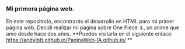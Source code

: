 ### Mi primera página web.
En este repositorio, encontrarás el desarrollo en HTML para mi primer página web.
Decidí realizar mi página sobre One Piece ⚓, un anime que amo desde hace dos años.
**Puedes visitarla en el siguiente enlace: https://andylbtt.github.io/PaginaWeb-IA.github.io/ **
